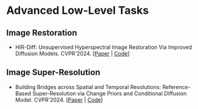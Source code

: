 # Advanced Low-Level Tasks

## Image Restoration

- HIR-Diff: Unsupervised Hyperspectral Image Restoration Via Improved Diffusion Models. CVPR'2024. [[Paper](https://arxiv.org/abs/2402.15865) | [Code](https://github.com/LiPang/HIRDiff)]

## Image Super-Resolution

- Building Bridges across Spatial and Temporal Resolutions: Reference-Based Super-Resolution via Change Priors and Conditional Diffusion Model. CVPR'2024. [[Paper](https://openaccess.thecvf.com/content/CVPR2024/html/Dong_Building_Bridges_across_Spatial_and_Temporal_Resolutions_Reference-Based_Super-Resolution_via_CVPR_2024_paper.html) | [Code](https://github.com/dongrunmin/RefDiff)]
